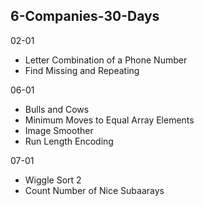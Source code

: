 ## 6-Companies-30-Days

02-01
* Letter Combination of a Phone Number
* Find Missing and Repeating

06-01
* Bulls and Cows
* Minimum Moves to Equal Array Elements
* Image Smoother
* Run Length Encoding

07-01
* Wiggle Sort 2
* Count Number of Nice Subaarays
